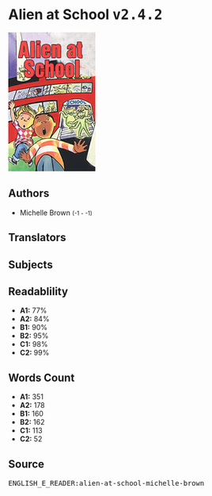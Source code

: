 # Alien at School <kbd>v2.4.2</kbd>

![](./cover.medium.jpg "")

## Authors


 - Michelle Brown <small>(-1 - -1)</small>

## Translators



## Subjects



## Readablility


 - **A1:** 77%
 - **A2:** 84%
 - **B1:** 90%
 - **B2:** 95%
 - **C1:** 98%
 - **C2:** 99%

## Words Count


 - **A1:** 351
 - **A2:** 178
 - **B1:** 160
 - **B2:** 162
 - **C1:** 113
 - **C2:** 52

## Source


<kbd>ENGLISH_E_READER:alien-at-school-michelle-brown</kbd>
